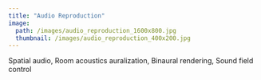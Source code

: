 ```yaml
---
title: "Audio Reproduction"
image: 
  path: /images/audio_reproduction_1600x800.jpg
  thumbnail: /images/audio_reproduction_400x200.jpg
---
```


Spatial audio, Room acoustics auralization, Binaural rendering, Sound field control
